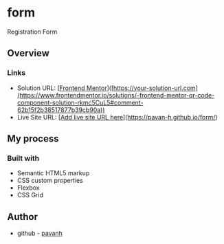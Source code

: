 # form
Registration Form 

## Overview

### Links

- Solution URL: [[Frontend Mentor](https://www.frontendmentor.io/solutions/-frontend-mentor-qr-code-component-solution-rkmc5CuL5#comment-62b15f2b38517877b39cb90a)]([https://your-solution-url.com](https://www.frontendmentor.io/solutions/-frontend-mentor-qr-code-component-solution-rkmc5CuL5#comment-62b15f2b38517877b39cb90a))
- Live Site URL: [[Add live site URL here](https://pavan-h.github.io/form/)](https://pavan-h.github.io/form/)

## My process

### Built with

- Semantic HTML5 markup
- CSS custom properties
- Flexbox
- CSS Grid


## Author

- github - [pavanh](https://github.com/pavan-h?tab=repositories)
